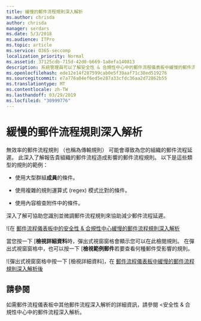 ```yaml
---
title: 緩慢的郵件流程規則深入解析
ms.author: chrisda
author: chrisda
manager: serdars
ms.date: 5/3/2018
ms.audience: ITPro
ms.topic: article
ms.service: O365-seccomp
localization_priority: Normal
ms.assetid: 37125cdb-715d-42d0-b669-1a8efa140813
description: 系統管理員可以了解安全性 & 合規性中心中的郵件流程儀表板中緩慢的郵件流程規則深入解析。
ms.openlocfilehash: ede12e14f287599cab0e5f39aaf71c38ed519276
ms.sourcegitcommit: e7a776a04ef6ed5e287a33cfdc36aa2d72862b55
ms.translationtype: MT
ms.contentlocale: zh-TW
ms.lasthandoff: 03/29/2019
ms.locfileid: "30999776"
---
```

# <a name="slow-mail-flow-rules-insight"></a>緩慢的郵件流程規則深入解析

無效率的郵件流程規則 （也稱為傳輸規則） 可能會導致為您的組織的郵件流程延遲。 此深入了解報告貴組織的郵件流程造成影響的郵件流程規則。 以下是這些類型的規則的範例：

- 使用大型群組**成員**的條件。

- 使用複雜的規則運算式 (regex) 模式比對的條件。

- 使用內容檢查附件中的條件。

深入了解可協助您識別並微調郵件流程規則來協助減少郵件流程延遲。

![在 [郵件流程儀表板中的安全性 & 合規性中心緩慢的郵件流程規則深入解析](media/1dd90faa-f065-4b10-8b47-d35dc127fc26.png)

當您按一下 [**檢視詳細資料**時，彈出式視窗窗格會顯示您可以在此檢閱規則。 在彈出式視窗窗格中，也可以按一下 [**檢視範例郵件**若要查看何種郵件受影響的規則。

![彈出式視窗窗格中按一下 [檢視詳細資料]，在 [郵件流程儀表板中緩慢的郵件流程規則深入解析後](media/2cbd43b7-1f21-4338-a70c-7b50de5c69cd.png)

## <a name="see-also"></a>請參閱

如需郵件流程儀表板中其他郵件流程深入解析的詳細資訊，請參閱 <<c0>安全性 &amp; 合規性中心中的郵件流程深入解析。
